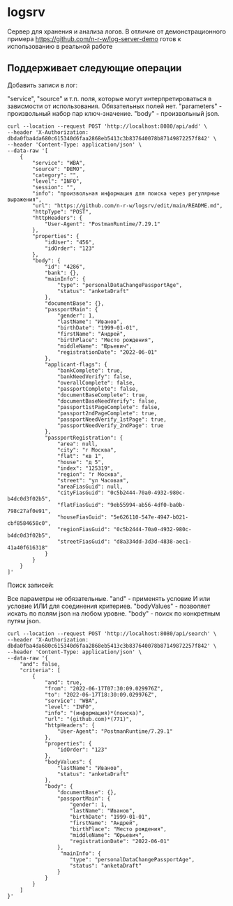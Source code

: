 # logsrv
Сервер для хранения и анализа логов. В отличие от демонстрационного примера https://github.com/n-r-w/log-server-demo готов к использованию в реальной работе

## Поддерживает следующие операции

Добавить записи в лог:

"service", "source" и т.п. поля, которые могут интерпретироваться в зависмости от использования. Обязательных полей нет.
"parameters" - произвольный набор пар ключ-значение.
"body" - произвольный json.

    curl --location --request POST 'http://localhost:8080/api/add' \
    --header 'X-Authorization: dbda0fba4da680c615340d6faa2868eb5413c3b837640078b87149872257f842' \
    --header 'Content-Type: application/json' \
    --data-raw '[
        {
            "service": "WBA",
            "source": "DEMO",
            "category": "",
            "level": "INFO",
            "session": "",
            "info": "произвольная информация для поиска через регулярные выражения",
            "url": "https://github.com/n-r-w/logsrv/edit/main/README.md",
            "httpType": "POST",
            "httpHeaders": {
                "User-Agent": "PostmanRuntime/7.29.1"            
            },
            "properties": {
                "idUser": "456",            
                "idOrder": "123"
            },
            "body": {
                "id": "4286",
                "bank": {},
                "mainInfo": {
                    "type": "personalDataChangePassportAge",
                    "status": "anketaDraft"
                },
                "documentBase": {},
                "passportMain": {
                    "gender": 1,
                    "lastName": "Иванов",
                    "birthDate": "1999-01-01",
                    "firstName": "Андрей",
                    "birthPlace": "Место рождения",
                    "middleName": "Юрьевич",
                    "registrationDate": "2022-06-01"
                },
                "applicant-flags": {
                    "bankComplete": true,
                    "bankNeedVerify": false,
                    "overallComplete": false,
                    "passportComplete": false,
                    "documentBaseComplete": true,
                    "documentBaseNeedVerify": false,
                    "passport1stPageComplete": false,
                    "passport2ndPageComplete": true,
                    "passportNeedVerify_1stPage": true,
                    "passportNeedVerify_2ndPage": true
                },
                "passportRegistration": {
                    "area": null,
                    "city": "г Москва",
                    "flat": "кв 1",
                    "house": "д 5",
                    "index": "125319",
                    "region": "г Москва",
                    "street": "ул Часовая",
                    "areaFiasGuid": null,
                    "cityFiasGuid": "0c5b2444-70a0-4932-980c-b4dc0d3f02b5",
                    "flatFiasGuid": "9eb55994-ab56-4df0-ba0b-798c27af0e91",
                    "houseFiasGuid": "5e626110-547e-4947-b021-cbf8584658c0",
                    "regionFiasGuid": "0c5b2444-70a0-4932-980c-b4dc0d3f02b5",
                    "streetFiasGuid": "d8a334dd-3d3d-4838-aec1-41a40f616318"
                }
            }
        }
    ]'

Поиск записей:

Все параметры не обязательные.
"and" - применять условие И или условие ИЛИ для соединения критериев.
"bodyValues" - позволяет искать по полям json на любом уровне. 
"body" - поиск по конкретным путям json.

    curl --location --request POST 'http://localhost:8080/api/search' \
    --header 'X-Authorization: dbda0fba4da680c615340d6faa2868eb5413c3b837640078b87149872257f842' \
    --header 'Content-Type: application/json' \
    --data-raw '{
        "and": false,
        "criteria": [
            {
                "and": true,
                "from": "2022-06-17T07:30:09.029976Z",
                "to": "2022-06-17T18:30:09.029976Z",
                "service": "WBA",
                "level": "INFO",
                "info": "(информация)*(поиска)",
                "url": "(github.com)*(771)",
                "httpHeaders": {
                    "User-Agent": "PostmanRuntime/7.29.1"
                },
                "properties": {
                    "idOrder": "123"
                },
                "bodyValues": {
                    "lastName": "Иванов",
                    "status": "anketaDraft"
                },
                "body": {               
                    "documentBase": {},
                    "passportMain": {
                        "gender": 1,
                        "lastName": "Иванов",
                        "birthDate": "1999-01-01",
                        "firstName": "Андрей",
                        "birthPlace": "Место рождения",
                        "middleName": "Юрьевич",
                        "registrationDate": "2022-06-01"
                    },
                     "mainInfo": {
                        "type": "personalDataChangePassportAge",
                        "status": "anketaDraft"
                    }
                }
            }
        ]
    }'
 
